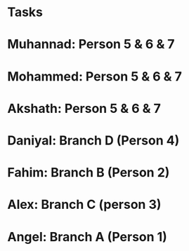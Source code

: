 # Tasks

# Muhannad: Person 5 & 6 & 7

# Mohammed: Person 5 & 6 & 7

# Akshath: Person 5 & 6 & 7

# Daniyal: Branch D (Person 4)

# Fahim: Branch B (Person 2)

# Alex: Branch C (person 3)

# Angel: Branch A (Person 1)
